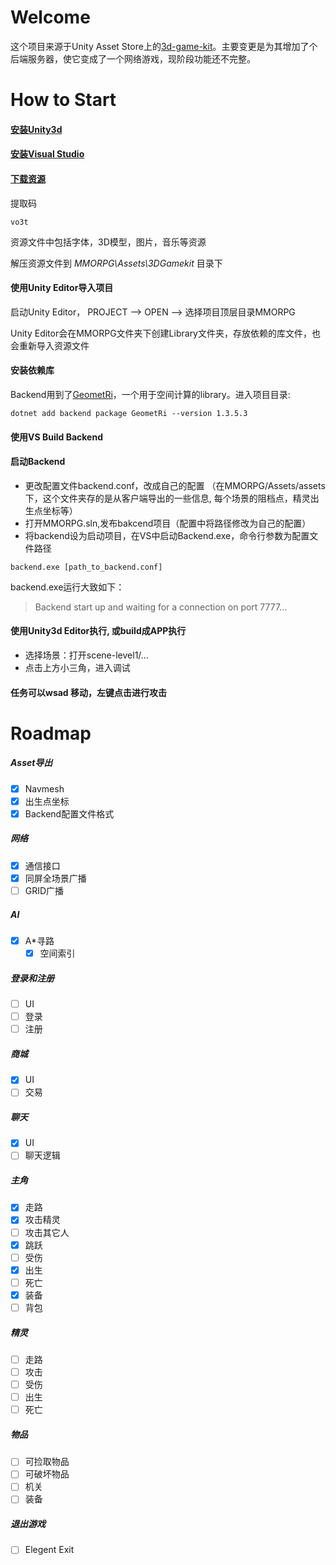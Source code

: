 # Welcome

这个项目来源于Unity Asset Store上的[3d-game-kit](https://assetstore.unity.com/packages/essentials/tutorial-projects/3d-game-kit-115747)。主要变更是为其增加了个后端服务器，使它变成了一个网络游戏，现阶段功能还不完整。

# How to Start

#### [安装Unity3d](https://store.unity.com/cn)

#### [安装Visual Studio](https://visualstudio.microsoft.com/)

#### [下载资源](https://pan.baidu.com/s/1_zfj01ArOnEsB0a8nQh8Ug)  

提取码
```
vo3t
```

资源文件中包括字体，3D模型，图片，音乐等资源

解压资源文件到 *MMORPG\Assets\3DGamekit* 目录下


#### 使用Unity Editor导入项目

启动Unity Editor， PROJECT --> OPEN --> 选择项目顶层目录MMORPG  

Unity Editor会在MMORPG文件夹下创建Library文件夹，存放依赖的库文件，也会重新导入资源文件

#### 安装依赖库

Backend用到了[GeometRi](https://github.com/RiSearcher/GeometRi.CSharp)，一个用于空间计算的library。进入项目目录:

```
dotnet add backend package GeometRi --version 1.3.5.3
```

#### 使用VS Build Backend

#### 启动Backend

- 更改配置文件backend.conf，<assetPath>改成自己的配置
（在MMORPG/Assets/assets下，这个文件夹存的是从客户端导出的一些信息, 每个场景的阻档点，精灵出生点坐标等）
- 打开MMORPG.sln,发布bakcend项目（配置中将路径修改为自己的配置）
- 将backend设为启动项目，在VS中启动Backend.exe，命令行参数为配置文件路径
```
backend.exe [path_to_backend.conf]
```
backend.exe运行大致如下：
>Backend start up and waiting for a connection on port 7777...

#### 使用Unity3d Editor执行, 或build成APP执行
- 选择场景：打开scene-level1/...
- 点击上方小三角，进入调试

#### 任务可以wsad 移动，左键点击进行攻击


# __Roadmap__

##### __Asset导出__
  - [x] Navmesh
  - [x] 出生点坐标
  - [x] Backend配置文件格式

##### __网络__
  - [x] 通信接口
  - [x] 同屏全场景广播
  - [ ] GRID广播

##### __AI__
  - [x] A\*寻路
    - [x] 空间索引

##### __登录和注册__
  - [ ] UI
  - [ ] 登录
  - [ ] 注册

##### __商城__
  - [x] UI
  - [ ] 交易

##### __聊天__
  - [x] UI
  - [ ] 聊天逻辑

##### __主角__
  - [x] 走路
  - [x] 攻击精灵
  - [ ] 攻击其它人
  - [x] 跳跃
  - [ ] 受伤
  - [x] 出生
  - [ ] 死亡
  - [x] 装备
  - [ ] 背包
  
##### __精灵__
  - [ ] 走路
  - [ ] 攻击
  - [ ] 受伤
  - [ ] 出生
  - [ ] 死亡

##### __物品__
  - [ ] 可捡取物品
  - [ ] 可破坏物品
  - [ ] 机关
  - [ ] 装备

##### __退出游戏__
  - [ ] Elegent Exit
